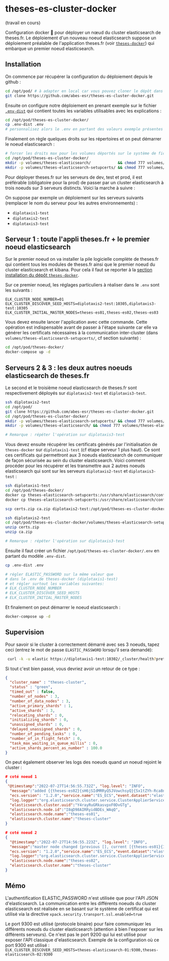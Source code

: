 # theses-es-cluster-docker

(travail en cours)

Configuration docker 🐳 pour déployer un nœud du cluster elasticsearch de theses.fr. Le déploiement d'un nouveau noeud elasticsearch suppose un déploiement préalable de l'application theses.fr (voir [``theses-docker``](https://github.com/abes-esr/theses-docker)) qui embarque un premier noeud elasticsearch.

## Installation

On commence par récupérer la configuration du déploiement depuis le github :
```bash
cd /opt/pod/ # à adapter en local car vous pouvez cloner le dépôt dans votre homedir
git clone https://github.com/abes-esr/theses-es-cluster-docker.git
```

Ensuite on configure notre déploiement en prenant exemple sur le fichier [``.env-dist``](./.env-dist) qui contient toutes les variables utilisables avec les explications :
```bash
cd /opt/pod/theses-es-cluster-docker/
cp .env-dist .env
# personnalisez alors le .env en partant des valeurs exemple présentes dans le .env-dist
```

Finalement on règle quelques droits sur les répertoires et on peut démarrer le noeud elasticsearch :
```bash
# forcer les droits max pour les volumes déportés sur le système de fichier local
cd /opt/pod/theses-es-cluster-docker/
mkdir -p volumes/theses-elasticsearch/            && chmod 777 volumes/theses-elasticsearch/
mkdir -p volumes/theses-elasticsearch-setupcerts/ && chmod 777 volumes/theses-elasticsearch-setupcerts/
```

Pour déployer theses.fr sur les serveurs de dev, test et prod, il est préférable (obligatoire pour la prod) de passer par un cluster elasticsearch à trois noeuds sur 3 serveurs distincts. Voici la marche à suivre :

On suppose par exemple un déploiement sur les serveurs suivants (remplacer le nom du serveur pour les autres environnements) :
- ``diplotaxis1-test``
- ``diplotaxis2-test``
- ``diplotaxis3-test``

## Serveur 1 : toute l'appli theses.fr + le premier noeud elasticsearch

Sur le premier noeud on va installer la pile logicielle complète de theses.fr qui contient tous les modules de theses.fr ainsi que le premier noeud du cluster elasticsearch et kibana. Pour cela il faut se reporter à la [section installation du dépôt ``theses-docker``](README.md#installation).

Sur ce premier noeud, les réglages particuliers à réaliser dans le ``.env`` sont les suivants :
```env
ELK_CLUSTER_NODE_NUMBER=01
ELK_CLUSTER_DISCOVER_SEED_HOSTS=diplotaxis2-test:10305,diplotaxis3-test:10305
ELK_CLUSTER_INITIAL_MASTER_NODES=theses-es01,theses-es02,theses-es03
```

Vous devez ensuite lancer l'application avec cette commande. Cette opération est indispensable avant de passer à l'étape suivante car elle va générer les certificats nécessaires à la communication inter-cluster (dans ``volumes/theses-elasticsearch-setupcerts/``, cf section suivante) :
```bash
cd /opt/pod/theses-docker/
docker-compose up -d
```

## Serveurs 2 & 3 : les deux autres noeuds elasticsearch de theses.fr

Le second et le troisième noeud elasticsearch de theses.fr sont respectivement déployés sur ``diplotaxis2-test`` et ``diplotaxis3-test``.

```bash
ssh diplotaxis2-test
cd /opt/pod/
git clone https://github.com/abes-esr/theses-es-cluster-docker.git
cd /opt/pod/theses-es-cluster-docker/
mkdir -p volumes/theses-elasticsearch-setupcerts/ && chmod 777 volumes/theses-elasticsearch-setupcerts/
mkdir -p volumes/theses-elasticsearch/ && chmod 777 volumes/theses-elasticsearch/

# Remarque : répéter l'opération sur diplotaxis3-test
```

Vous devez ensuite récupérer les certificats générés par l'initialisation de ``theses-docker`` sur ``diplotaxis1-test`` (cf étape serveur 1 plus haut). Ce sont ces certificats qui permettront aux 3 noeuds elasticsearch de communiquer de façon sécurisée au sein du cluster elasticsearch. Voici comment procéder pour les récupérer et les transmettre aux 2 autres noeuds elasticsearch qui sont sur les serveurs ``diplotaxis2-test`` et ``diplotaxis3-test`` :
```bash
ssh diplotaxis1-test
cd /opt/pod/theses-docker/
docker cp theses-elasticsearch-setupcerts:/usr/share/elasticsearch/config/certs/ca.zip .
docker cp theses-elasticsearch-setupcerts:/usr/share/elasticsearch/config/certs/certs.zip .

scp certs.zip ca.zip diplotaxis2-test:/opt/pod/theses-es-cluster-docker/volumes/theses-elasticsearch-setupcerts/

ssh diplotaxis2-test
cd /opt/pod/theses-es-cluster-docker/volumes/theses-elasticsearch-setupcerts/
unzip certs.zip
unzip ca.zip

# Remarque : répéter l'opération sur diplotaxis3-test
```

Ensuite il faut créer un fichier ``/opt/pod/theses-es-cluster-docker/.env`` en partant du modèle ``.env-dist``.
```bash
cp .env-dist .env

# régler ELASTIC_PASSWORD sur la même valeur que
# dans le .env de theses-docker (diplotaxis1-test)
# et régler surtout les variables suivantes:
# ELK_CLUSTER_NODE_NUMBER
# ELK_CLUSTER_DISCOVER_SEED_HOSTS
# ELK_CLUSTER_INITIAL_MASTER_NODES
```

Et finalement on peut démarrer le noeud elasticsearch :
```bash
docker-compose up -d
```

## Supervision

Pour savoir si le cluster à correctement démarré avec ses 3 noeuds, tapez ceci (entrez le mot de passe ``ELASTIC_PASSWORD`` lorsqu'il sera demandé):
```bash
 curl -k -u elastic https://diplotaxis1-test:10302/_cluster/health?pretty
```

Si tout c'est bien passé, vous devriez avoir un retour de ce type :
```json
{
  "cluster_name" : "theses-cluster",
  "status" : "green",
  "timed_out" : false,
  "number_of_nodes" : 3,
  "number_of_data_nodes" : 3,
  "active_primary_shards" : 1,
  "active_shards" : 3,
  "relocating_shards" : 0,
  "initializing_shards" : 0,
  "unassigned_shards" : 0,
  "delayed_unassigned_shards" : 0,
  "number_of_pending_tasks" : 0,
  "number_of_in_flight_fetch" : 0,
  "task_max_waiting_in_queue_millis" : 0,
  "active_shards_percent_as_number" : 100.0
}
```

On peut également observer les logs des noeuds quand un noeud rejoint le cluster :
```json
# coté noeud 1
{
 "@timestamp":"2022-07-27T14:56:55.732Z", "log.level": "INFO",
  "message":"added {{theses-es02}{sH6jSIdMRRyQ5JVowchsyQ}{Sx1tZYh-Rca8nt3GQ2Z-ng}{theses-es02}{172.31.0.2}{172.31.0.2:9300}{cdfhilmrstw}}, term: 5, version: 158, reason: Publication{term=5, version=158}",
  "ecs.version": "1.2.0","service.name":"ES_ECS","event.dataset":"elasticsearch.server","process.thread.name":"elasticsearch[theses-es01][clusterApplierService#updateTask][T#1]",
  "log.logger":"org.elasticsearch.cluster.service.ClusterApplierService",
  "elasticsearch.cluster.uuid":"Y4rayRuGRkasvpxF0DvGTg",
  "elasticsearch.node.id":"I8qD98AIRRyidBDEs_WAqQ",
  "elasticsearch.node.name":"theses-es01",
  "elasticsearch.cluster.name":"theses-cluster"
}

# coté noeud 2
{
  "@timestamp":"2022-07-27T14:56:55.223Z", "log.level": "INFO",
  "message":"master node changed {previous [], current [{theses-es01}{I8qD98AIRRyidBDEs_WAqQ}{8Bc5pUJnTmyG6qNhZDIFTw}{theses-es01}{172.31.0.6}{172.31.0.6:9300}{cdfhilmrstw}]}, added {{theses-es01}{I8qD98AIRRyidBDEs_WAqQ}{8Bc5pUJnTmyG6qNhZDIFTw}{theses-es01}{172.31.0.6}{172.31.0.6:9300}{cdfhilmrstw}}, term: 5, version: 158, reason: ApplyCommitRequest{term=5, version=158, sourceNode={theses-es01}{I8qD98AIRRyidBDEs_WAqQ}{8Bc5pUJnTmyG6qNhZDIFTw}{theses-es01}{172.31.0.6}{172.31.0.6:9300}{cdfhilmrstw}{ml.machine_memory=1073741824, ml.max_jvm_size=536870912, xpack.installed=true}}",
  "ecs.version": "1.2.0","service.name":"ES_ECS","event.dataset":"elasticsearch.server","process.thread.name":"elasticsearch[theses-es02][clusterApplierService#updateTask][T#1]",
  "log.logger":"org.elasticsearch.cluster.service.ClusterApplierService",
  "elasticsearch.node.name":"theses-es02",
  "elasticsearch.cluster.name":"theses-cluster"
}
```


## Mémo

L'authentification ELASTIC_PASSWORD n'est utilisée que pour l'API JSON d'elasticsearch. La communication entre les différents noeuds du cluster elasticsearch est réalisée en se basant sur le système de certificat qui est utilisé via la directive ``xpack.security.transport.ssl.enabled=true``

Le port 9300 est utilisé (protocole binaire) pour faire communiquer les différents noeuds du cluster elasticsearch (attention à bien l'exposer sur les différents serveurs). Ce n'est pas le port 9200 qui lui est utilisé pour exposer l'API classique d'elasticsearch. Exemple de la configuration où ce port 9300 est utilisé :  
``ELK_CLUSTER_DISCOVER_SEED_HOSTS=theses-elasticsearch-01:9300,theses-elasticsearch-02:9300``
